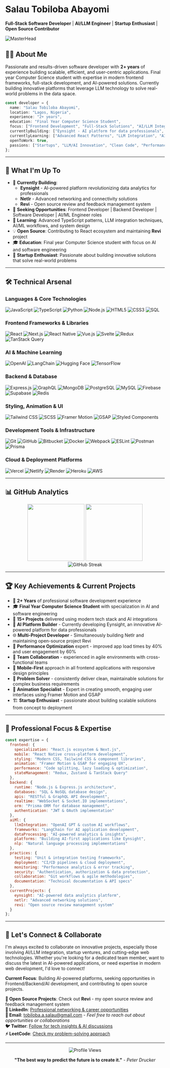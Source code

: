 # Salau Tobiloba Abayomi

**Full-Stack Software Developer** | **AI/LLM Engineer** | **Startup Enthusiast** | **Open Source Contributor**


![MasterHead](https://cdn.dribbble.com/userupload/21085200/file/original-4c8d99dbd55bcf47af4bcc1e9cc6599f.png?resize=752x564&vertical=center)

## 👨‍💻 About Me

Passionate and results-driven software developer with **2+ years** of experience building scalable, efficient, and user-centric applications. Final year Computer Science student with expertise in modern frontend frameworks, full-stack development, and AI-powered solutions. Currently building innovative platforms that leverage LLM technology to solve real-world problems in the data space.

```typescript
const developer = {
  name: "Salau Tobiloba Abayomi",
  location: "Lagos, Nigeria",
  experience: "2+ years",
  education: "Final Year Computer Science Student",
  focus: ["Frontend Development", "Full-Stack Solutions", "AI/LLM Integration", "Mobile Applications"],
  currentlyBuilding: ["Eynsight - AI platform for data professionals", "Netlr", "Revi"],
  currentlyLearning: ["Advanced React Patterns", "LLM Integration", "AI/ML Workflows", "System Design"],
  openToWork: true,
  passions: ["Startups", "LLM/AI Innovation", "Clean Code", "Performance Optimization", "User Experience"]
};
```

---

## 🚀 What I'm Up To

- 🔭 **Currently Building**: 
  - **Eynsight** - AI-powered platform revolutionizing data analytics for professionals
  - **Netlr** - Advanced networking and connectivity solutions
  - **Revi** - Open source review and feedback management system
- 🎯 **Seeking Opportunities**: Frontend Developer | Backend Developer | Software Developer | AI/ML Engineer roles
- 🌱 **Learning**: Advanced TypeScript patterns, LLM integration techniques, AI/ML workflows, and system design
- 💡 **Open Source**: Contributing to React ecosystem and maintaining **Revi** project
- 🎓 **Education**: Final year Computer Science student with focus on AI and software engineering
- 🚀 **Startup Enthusiast**: Passionate about building innovative solutions that solve real-world problems

---

## 🛠️ Technical Arsenal

### **Languages & Core Technologies**
![JavaScript](https://img.shields.io/badge/JavaScript-F7DF1E?style=flat-square&logo=javascript&logoColor=black)
![TypeScript](https://img.shields.io/badge/TypeScript-3178C6?style=flat-square&logo=typescript&logoColor=white)
![Python](https://img.shields.io/badge/Python-3776AB?style=flat-square&logo=python&logoColor=white)
![Node.js](https://img.shields.io/badge/Node.js-339933?style=flat-square&logo=node.js&logoColor=white)
![HTML5](https://img.shields.io/badge/HTML5-E34F26?style=flat-square&logo=html5&logoColor=white)
![CSS3](https://img.shields.io/badge/CSS3-1572B6?style=flat-square&logo=css3&logoColor=white)
![SQL](https://img.shields.io/badge/SQL-336791?style=flat-square&logo=postgresql&logoColor=white)

### **Frontend Frameworks & Libraries**
![React](https://img.shields.io/badge/React-61DAFB?style=flat-square&logo=react&logoColor=black)
![Next.js](https://img.shields.io/badge/Next.js-000000?style=flat-square&logo=next.js&logoColor=white)
![React Native](https://img.shields.io/badge/React_Native-61DAFB?style=flat-square&logo=react&logoColor=black)
![Vue.js](https://img.shields.io/badge/Vue.js-4FC08D?style=flat-square&logo=vue.js&logoColor=white)
![Svelte](https://img.shields.io/badge/Svelte-FF3E00?style=flat-square&logo=svelte&logoColor=white)
![Redux](https://img.shields.io/badge/Redux-764ABC?style=flat-square&logo=redux&logoColor=white)
![TanStack Query](https://img.shields.io/badge/TanStack_Query-FF4154?style=flat-square&logo=react-query&logoColor=white)

### **AI & Machine Learning**
![OpenAI](https://img.shields.io/badge/OpenAI-412991?style=flat-square&logo=openai&logoColor=white)
![LangChain](https://img.shields.io/badge/LangChain-1C3C3C?style=flat-square&logo=langchain&logoColor=white)
![Hugging Face](https://img.shields.io/badge/🤗_Hugging_Face-FFD21E?style=flat-square&logoColor=black)
![TensorFlow](https://img.shields.io/badge/TensorFlow-FF6F00?style=flat-square&logo=tensorflow&logoColor=white)

### **Backend & Database**
![Express.js](https://img.shields.io/badge/Express.js-000000?style=flat-square&logo=express&logoColor=white)
![GraphQL](https://img.shields.io/badge/GraphQL-E10098?style=flat-square&logo=graphql&logoColor=white)
![MongoDB](https://img.shields.io/badge/MongoDB-47A248?style=flat-square&logo=mongodb&logoColor=white)
![PostgreSQL](https://img.shields.io/badge/PostgreSQL-336791?style=flat-square&logo=postgresql&logoColor=white)
![MySQL](https://img.shields.io/badge/MySQL-4479A1?style=flat-square&logo=mysql&logoColor=white)
![Firebase](https://img.shields.io/badge/Firebase-FFCA28?style=flat-square&logo=firebase&logoColor=black)
![Supabase](https://img.shields.io/badge/Supabase-3ECF8E?style=flat-square&logo=supabase&logoColor=white)
![Redis](https://img.shields.io/badge/Redis-DC382D?style=flat-square&logo=redis&logoColor=white)

### **Styling, Animation & UI**
![Tailwind CSS](https://img.shields.io/badge/Tailwind_CSS-38B2AC?style=flat-square&logo=tailwind-css&logoColor=white)
![SCSS](https://img.shields.io/badge/SCSS-CF649A?style=flat-square&logo=sass&logoColor=white)
![Framer Motion](https://img.shields.io/badge/Framer_Motion-0055FF?style=flat-square&logo=framer&logoColor=white)
![GSAP](https://img.shields.io/badge/GSAP-88CE02?style=flat-square&logo=greensock&logoColor=white)
![Styled Components](https://img.shields.io/badge/Styled_Components-DB7093?style=flat-square&logo=styled-components&logoColor=white)

### **Development Tools & Infrastructure**
![Git](https://img.shields.io/badge/Git-F05032?style=flat-square&logo=git&logoColor=white)
![GitHub](https://img.shields.io/badge/GitHub-181717?style=flat-square&logo=github&logoColor=white)
![Bitbucket](https://img.shields.io/badge/Bitbucket-0052CC?style=flat-square&logo=bitbucket&logoColor=white)
![Docker](https://img.shields.io/badge/Docker-2496ED?style=flat-square&logo=docker&logoColor=white)
![Webpack](https://img.shields.io/badge/Webpack-8DD6F9?style=flat-square&logo=webpack&logoColor=black)
![ESLint](https://img.shields.io/badge/ESLint-4B32C3?style=flat-square&logo=eslint&logoColor=white)
![Postman](https://img.shields.io/badge/Postman-FF6C37?style=flat-square&logo=postman&logoColor=white)
![Prisma](https://img.shields.io/badge/Prisma-2D3748?style=flat-square&logo=prisma&logoColor=white)

### **Cloud & Deployment Platforms**
![Vercel](https://img.shields.io/badge/Vercel-000000?style=flat-square&logo=vercel&logoColor=white)
![Netlify](https://img.shields.io/badge/Netlify-00C7B7?style=flat-square&logo=netlify&logoColor=white)
![Render](https://img.shields.io/badge/Render-46E3B7?style=flat-square&logo=render&logoColor=white)
![Heroku](https://img.shields.io/badge/Heroku-430098?style=flat-square&logo=heroku&logoColor=white)
![AWS](https://img.shields.io/badge/AWS-232F3E?style=flat-square&logo=amazon-aws&logoColor=white)

---

## 📊 GitHub Analytics

<div align="center">
  <img height="180em" src="https://github-readme-stats.vercel.app/api?username=tobbiloba&show_icons=true&theme=tokyonight&include_all_commits=true&count_private=true"/>
  <img height="180em" src="https://github-readme-stats.vercel.app/api/top-langs/?username=tobbiloba&layout=compact&langs_count=8&theme=tokyonight"/>
</div>

<div align="center">
  <img src="https://github-readme-streak-stats.herokuapp.com/?user=tobbiloba&theme=tokyonight" alt="GitHub Streak" />
</div>

---

## 🏆 Key Achievements & Current Projects

- 🚀 **2+ Years** of professional software development experience
- 🎓 **Final Year Computer Science Student** with specialization in AI and software engineering
- 💼 **15+ Projects** delivered using modern tech stack and AI integrations
- 🤖 **AI Platform Builder** - Currently developing Eynsight, an innovative AI-powered platform for data professionals
- 🌐 **Multi-Project Developer** - Simultaneously building Netlr and maintaining open-source project Revi
- 🎯 **Performance Optimization** expert - improved app load times by 40% and user engagement by 60%
- 🤝 **Team Collaboration** - experienced in agile environments with cross-functional teams
- 📱 **Mobile-First** approach in all frontend applications with responsive design principles
- 🔧 **Problem Solver** - consistently deliver clean, maintainable solutions for complex business requirements
- 🎨 **Animation Specialist** - Expert in creating smooth, engaging user interfaces using Framer Motion and GSAP
- 🏗️ **Startup Enthusiast** - passionate about building scalable solutions from concept to deployment

---

## 💼 Professional Focus & Expertise

```javascript
const expertise = {
  frontend: {
    specialization: "React.js ecosystem & Next.js",
    mobile: "React Native cross-platform development",
    styling: "Modern CSS, Tailwind CSS & component libraries",
    animation: "Framer Motion & GSAP for engaging UX",
    performance: "Code splitting, lazy loading & optimization",
    stateManagement: "Redux, Zustand & TanStack Query"
  },
  backend: {
    runtime: "Node.js & Express.js architecture",
    databases: "SQL & NoSQL database design",
    apis: "RESTful & GraphQL API development",
    realtime: "WebSocket & Socket.IO implementations",
    orm: "Prisma ORM for database management",
    authentication: "JWT & OAuth implementation"
  },
  aiMl: {
    llmIntegration: "OpenAI GPT & custom AI workflows",
    frameworks: "LangChain for AI application development",
    dataProcessing: "AI-powered analytics & insights",
    platforms: "Building AI-first applications like Eynsight",
    nlp: "Natural language processing implementations"
  },
  practices: {
    testing: "Unit & integration testing frameworks",
    deployment: "CI/CD pipelines & cloud deployment",
    monitoring: "Performance analytics & error tracking",
    security: "Authentication, authorization & data protection",
    collaboration: "Git workflows & agile methodologies",
    documentation: "Technical documentation & API specs"
  },
  currentProjects: {
    eynsight: "AI-powered data analytics platform",
    netlr: "Advanced networking solutions",
    revi: "Open source review management system"
  }
};
```

---

## 🤝 Let's Connect & Collaborate

I'm always excited to collaborate on innovative projects, especially those involving AI/LLM integration, startup ventures, and cutting-edge web technologies. Whether you're looking for a dedicated team member, want to discuss the latest in AI-powered applications, or need expertise in modern web development, I'd love to connect!

**Current Focus**: Building AI-powered platforms, seeking opportunities in Frontend/Backend/AI development, and contributing to open source projects.

**🚀 Open Source Projects**: Check out **Revi** - my open source review and feedback management system  
**💼 LinkedIn**: [Professional networking & career opportunities](https://linkedin.com/in/tobiloba-abayomi)  
**📧 Email**: [tobiloba.a.salau@gmail.com](mailto:tobiloba.a.salau@gmail.com) - *Feel free to reach out about opportunities or collaborations*  
**🐦 Twitter**: [Follow for tech insights & AI discussions](https://twitter.com/tobilobaabayom2)  
**⚡ LeetCode**: [Check my problem-solving approach](https://leetcode.com/tobiloba2002)

---

<div align="center">
  <img src="https://komarev.com/ghpvc/?username=tobbiloba&label=Profile%20Views&color=0e75b6&style=flat" alt="Profile Views" />
  
  **"The best way to predict the future is to create it."** - *Peter Drucker*
</div>
